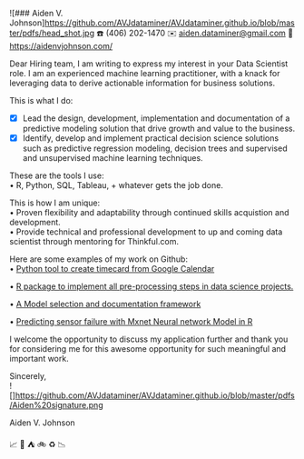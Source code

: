 
![### Aiden V. Johnson]https://github.com/AVJdataminer/AVJdataminer.github.io/blob/master/pdfs/head_shot.jpg
:telephone: (406) 202-1470 :envelope: aiden.dataminer@gmail.com :page_facing_up: https://aidenvjohnson.com/

Dear Hiring team,
I am writing to express my interest in your Data Scientist role. I am an experienced machine learning practitioner, with a knack for leveraging data to derive actionable information for business solutions.  

This is what I do:  
- [X]  Lead the design, development, implementation and documentation of a predictive modeling solution that drive growth and value to the business.  
- [X]  Identify, develop and implement practical decision science solutions such as predictive regression modeling, decision trees and supervised and unsupervised machine learning techniques.  

These are the tools I use:   
•  R, Python, SQL, Tableau, + whatever gets the job done.  

This is how I am unique:  
•  Proven flexibility and adaptability through continued skills acquistion and development.   
•  Provide technical and professional development to up and coming data scientist through mentoring for Thinkful.com.  

Here are some examples of my work on Github:  
• [Python tool to create timecard from Google Calendar](https://github.com/AVJdataminer/Gtools) 
  
• [R package to implement all pre-processing steps in data science projects.](https://github.com/AVJdataminer/Squeaky) 
  
• [A Model selection and documentation framework](https://github.com/AVJdataminer/Model_Selection_Doc) 
  
• [Predicting sensor failure with Mxnet Neural network Model in R](https://github.com/AVJdataminer)   


I welcome the opportunity to discuss my application further and thank you for considering me for this awesome opportunity for such meaningful and important work.  

Sincerely,  
![]https://github.com/AVJdataminer/AVJdataminer.github.io/blob/master/pdfs/Aiden%20signature.png

Aiden V. Johnson  

:chart_with_upwards_trend: :ski: :tent: :bike: :recycle: :chart_with_downwards_trend:
